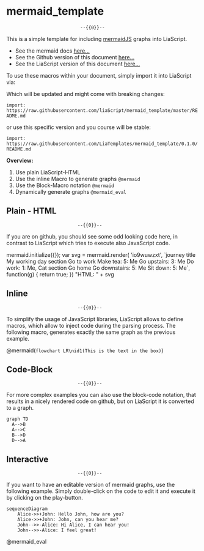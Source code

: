 <!--

author:   André Dietrich
email:    LiaScript@web.de
version:  0.1.0
language: en
narrator: US English Female

script:   https://unpkg.com/mermaid@9.1.1/dist/mermaid.min.js


@mermaid
<script run-once="true" modify="false">
mermaid.initialize({});

var svg = mermaid.render('io9wuwzxt',`@0`.replace(/\\n/g, "\n"),
function(g) {
    return true;
})

"HTML: " + svg
</script>
@end


@mermaid_eval
<script>
mermaid.initialize({});
var graphDefinition = `@input`
var cb = function(svgGraph) {
    return true;
}

var svg = mermaid.render('io9wuwzxt',graphDefinition,cb)
console.html(svg)
"LIA: stop"
</script>
@end

-->

# mermaid_template

                               --{{0}}--
This is a simple template for including [mermaidJS](https://github.com/knsv/mermaid)
graphs into LiaScript.

* See the mermaid docs [here...](https://mermaidjs.github.io/)
* See the Github version of this document [here...](https://github.com/liaScript/mermaid_template)
* See the LiaScript version of this document [here...](https://liascript.github.io/?https://raw.githubusercontent.com/liaScript/mermaid_template/master/README.md)

To use these macros within your document, simply import it into LiaScript via:

Which will be updated and might come with breaking changes:

`import: https://raw.githubusercontent.com/liaScript/mermaid_template/master/README.md`

or use this specific version and you course will be stable:

`import: https://raw.githubusercontent.com/LiaTemplates/mermaid_template/0.1.0/README.md`


__Overview:__

1. Use plain LiaScript-HTML
2. Use the inline Macro to generate graphs `@mermaid`
3. Use the Block-Macro notation `@mermaid`
4. Dynamically generate graphs `@mermaid_eval`

## Plain - HTML

                              --{{0}}--
If you are on github, you should see some odd looking code here, in contrast to
LiaScript which tries to execute also JavaScript code.

<script style="display: block" run-once="true" modify="false">
mermaid.initialize({});

var svg = mermaid.render(
'io9wuwzxt',
`journey
    title My working day
    section Go to work
      Make tea: 5: Me
      Go upstairs: 3: Me
      Do work: 1: Me, Cat
    section Go home
      Go downstairs: 5: Me
      Sit down: 5: Me`,
function(g) {
    return true;
})

"HTML: " + svg
</script>


## Inline

                              --{{0}}--
To simplify the usage of JavaScript libraries, LiaScript allows to define
macros, which allow to inject code during the parsing process. The following
macro, generates exactly the same graph as the previous example.

@mermaid(`flowchart LR\nid1(This is the text in the box)`)


## Code-Block

                              --{{0}}--
For more complex examples you can also use the block-code notation, that results
in a nicely rendered code on github, but on LiaScript it is converted to a graph.

```text @mermaid
graph TD
  A-->B
  A-->C
  B-->D
  D-->A
```

## Interactive

                              --{{0}}--
If you want to have an editable version of mermaid graphs, use the following
example. Simply double-click on the code to edit it and execute it by clicking
on the play-button.

```text
sequenceDiagram
    Alice->>+John: Hello John, how are you?
    Alice->>+John: John, can you hear me?
    John-->>-Alice: Hi Alice, I can hear you!
    John-->>-Alice: I feel great!
```
@mermaid_eval
